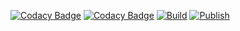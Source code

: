 [![Codacy Badge](https://app.codacy.com/project/badge/Grade/9ca1e7fe96d04664a105a65f77e89581)](https://www.codacy.com/gh/dokspot/table/dashboard?utm_source=github.com&amp;utm_medium=referral&amp;utm_content=dokspot/table&amp;utm_campaign=Badge_Grade)
[![Codacy Badge](https://app.codacy.com/project/badge/Coverage/9ca1e7fe96d04664a105a65f77e89581)](https://www.codacy.com/gh/dokspot/table/dashboard?utm_source=github.com&utm_medium=referral&utm_content=dokspot/table&utm_campaign=Badge_Coverage)
[![Build](https://github.com/dokspot/table/actions/workflows/build.yml/badge.svg)](https://github.com/dokspot/table/actions/workflows/build.yml)
[![Publish](https://github.com/dokspot/table/actions/workflows/publish.yml/badge.svg)](https://github.com/dokspot/table/actions/workflows/publish.yml)
